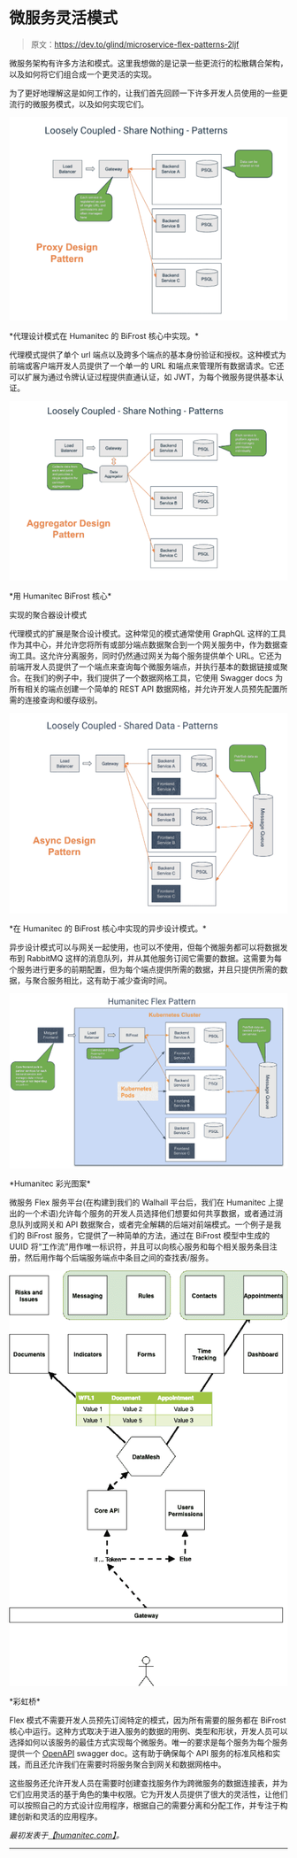 # 微服务灵活模式

> 原文：<https://dev.to/glind/microservice-flex-patterns-2ljf>

微服务架构有许多方法和模式。这里我想做的是记录一些更流行的松散耦合架构，以及如何将它们组合成一个更灵活的实现。

为了更好地理解这是如何工作的，让我们首先回顾一下许多开发人员使用的一些更流行的微服务模式，以及如何实现它们。

[![](img/8008a3415b65bca9b2558affd999cc31.png)](https://cdn-images-1.medium.com/max/1024/0*9Yk7n404OfgCYc4m.png) 

<figcaption>*代理设计模式在 Humanitec 的 BiFrost 核心中实现。*</figcaption>

代理模式提供了单个 url 端点以及跨多个端点的基本身份验证和授权。这种模式为前端或客户端开发人员提供了一个单一的 URL 和端点来管理所有数据请求。它还可以扩展为通过令牌认证过程提供直通认证，如 JWT，为每个微服务提供基本认证。

[![](img/f24fcab6c14e265c6a8dcc18e6b7c830.png)](https://cdn-images-1.medium.com/max/1024/0*DSdTwNu0OM9n-pM9.png) 

<figcaption>*用 Humanitec BiFrost 核心*</figcaption>

实现的聚合器设计模式

代理模式的扩展是聚合设计模式。这种常见的模式通常使用 GraphQL 这样的工具作为其中心，并允许您将所有或部分端点数据聚合到一个网关服务中，作为数据查询工具。这允许分离服务，同时仍然通过网关为每个服务提供单个 URL。它还为前端开发人员提供了一个端点来查询每个微服务端点，并执行基本的数据链接或聚合。在我们的例子中，我们提供了一个数据网格工具，它使用 Swagger docs 为所有相关的端点创建一个简单的 REST API 数据网格，并允许开发人员预先配置所需的连接查询和缓存级别。

[![](img/5d3c91d26fca05471bc2b38a531f9d35.png)](https://cdn-images-1.medium.com/max/1024/0*2XzT1Wp5aAhzGFhs.png) 

<figcaption>*在 Humanitec 的 BiFrost 核心中实现的异步设计模式。*</figcaption>

异步设计模式可以与网关一起使用，也可以不使用，但每个微服务都可以将数据发布到 RabbitMQ 这样的消息队列，并从其他服务订阅它需要的数据。这需要为每个服务进行更多的前期配置，但为每个端点提供所需的数据，并且只提供所需的数据，与聚合服务相比，这有助于减少查询时间。

[![](img/b6bf3edcfaf73255d0bb33e4d4d82f76.png)](https://cdn-images-1.medium.com/max/1024/0*hO7HBy7zYCszoE3_.png) 

<figcaption>*Humanitec 彩光图案*</figcaption>

微服务 Flex 服务平台(在构建到我们的 Walhall 平台后，我们在 Humanitec 上提出的一个术语)允许每个服务的开发人员选择他们想要如何共享数据，或者通过消息队列或网关和 API 数据聚合，或者完全解耦的后端对前端模式。一个例子是我们的 BiFrost 服务，它提供了一种简单的方法，通过在 BiFrost 模型中生成的 UUID 将“工作流”用作唯一标识符，并且可以向核心服务和每个相关服务条目注册，然后用作每个后端服务端点中条目之间的查找表/服务。

[![](img/eee6d6a693a0ba77be4ce871288fea0b.png)](https://cdn-images-1.medium.com/max/571/0*swVrLpLX9nYshejD.png) 

<figcaption>*彩虹桥*</figcaption>

Flex 模式不需要开发人员预先订阅特定的模式，因为所有需要的服务都在 BiFrost 核心中运行。这种方式取决于进入服务的数据的用例、类型和形状，开发人员可以选择如何以该服务的最佳方式实现每个微服务。唯一的要求是每个服务为每个服务提供一个 [OpenAPI](https://www.openapis.org/) swagger doc。这有助于确保每个 API 服务的标准风格和实践，而且还允许我们在需要时将服务聚合到网关和数据网格中。

这些服务还允许开发人员在需要时创建查找服务作为跨微服务的数据连接表，并为它们应用灵活的基于角色的集中权限。它为开发人员提供了很大的灵活性，让他们可以按照自己的方式设计应用程序，根据自己的需要分离和分配工作，并专注于构建创新和灵活的应用程序。

*最初发表于*[*【humanitec.com】*](https://humanitec.com/blog/microservice-flex-patterns)*。*

* * *